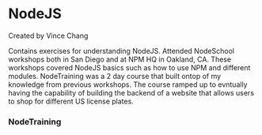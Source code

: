 # NodeJS
Created by Vince Chang </br>

Contains exercises for understanding NodeJS. Attended NodeSchool workshops both in San Diego and at NPM HQ in Oakland, CA. These workshops covered NodeJS basics such as how to use NPM and different modules. NodeTraining was a 2 day course that built ontop of my knowledge from previous workshops. The course ramped up to evntually having the capability of building the backend of a website that allows users to shop for different US license plates.

### NodeTraining
